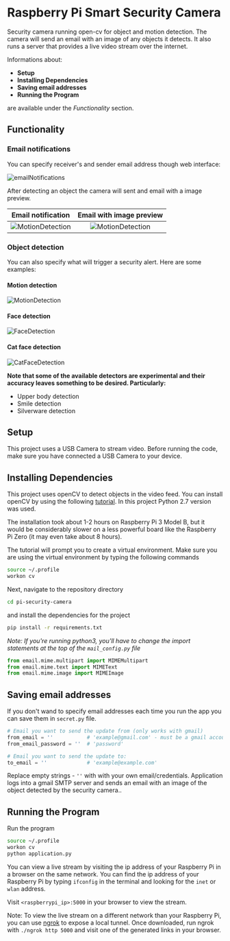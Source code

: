 # Raspberry Pi Smart Security Camera
Security camera running open-cv for object and motion detection. The camera will send an email with an image of any objects it detects. It also runs a server that provides a live video stream over the internet.

Informations about:

- **Setup**
- **Installing Dependencies**
- **Saving email addresses**
- **Running the Program**

are available under the *Functionality* section.

## Functionality
### Email notifications

You can specify receiver's and sender email address though web interface:

![emailNotifications](https://raw.githubusercontent.com/MieszkoMakuch/pi-security-camera/master/readme_files/emailNotifications.png)

After detecting an object the camera will sent and email with a image preview.

Email notification             |  Email with image preview
:-------------------------:|:-------------------------:
![MotionDetection](https://raw.githubusercontent.com/MieszkoMakuch/pi-security-camera/master/readme_files/emailNotificationPhone.jpg)  |  ![MotionDetection](https://raw.githubusercontent.com/MieszkoMakuch/pi-security-camera/master/readme_files/emailPreview.jpg)

### Object detection

You can also specify what will trigger a security alert. Here are some examples:

#### Motion detection
![MotionDetection](https://raw.githubusercontent.com/MieszkoMakuch/pi-security-camera/master/readme_files/MotionDetection.png)
#### Face detection
![FaceDetection](https://raw.githubusercontent.com/MieszkoMakuch/pi-security-camera/master/readme_files/FaceDetection.png)
#### Cat face detection
![CatFaceDetection](https://raw.githubusercontent.com/MieszkoMakuch/pi-security-camera/master/readme_files/CatFaceDetection.png)

**Note that some of the available detectors are experimental and their accuracy leaves something to be desired. Particularly:**
- Upper body detection
- Smile detection
- Silverware detection


## Setup

This project uses a USB Camera to stream video. Before running the code, make sure you have connected a USB Camera to your device.


## Installing Dependencies

This project uses openCV to detect objects in the video feed. You can install openCV by using the following [tutorial](http://www.pyimagesearch.com/2016/04/18/install-guide-raspberry-pi-3-raspbian-jessie-opencv-3/). In this project Python 2.7 version was used.

The installation took about 1-2 hours on Raspberry Pi 3 Model B, but it would be considerably slower on a less powerful board like the Raspberry Pi Zero (it may even take about 8 hours).

The tutorial will prompt you to create a virtual environment. Make sure you are using the virtual environment by typing the following commands

```bash
source ~/.profile
workon cv
```

Next, navigate to the repository directory

```bash
cd pi-security-camera
```

and install the dependencies for the project

```bash
pip install -r requirements.txt
```

*Note: If you're running python3, you'll have to change the import statements at the top of the `mail_config.py` file*

```python
from email.mime.multipart import MIMEMultipart
from email.mime.text import MIMEText
from email.mime.image import MIMEImage
```

## Saving email addresses

If you don't wand to specify email addresses each time you run the app you can save them in `secret.py` file.
```python
# Email you want to send the update from (only works with gmail)
from_email = ''           # 'example@gmail.com' - must be a gmail account!
from_email_password = ''  # 'password'

# Email you want to send the update to:
to_email = ''             # 'example@example.com'
```
Replace empty strings - `''` with with your own email/credentials. Application logs into a gmail SMTP server and sends an email with an image of the object detected by the security camera..

## Running the Program

Run the program

```bash
source ~/.profile
workon cv
python application.py
```

You can view a live stream by visiting the ip address of your Raspberry Pi in a browser on the same network. You can find the ip address of your Raspberry Pi by typing `ifconfig` in the terminal and looking for the `inet` or `wlan` address.

Visit `<raspberrypi_ip>:5000` in your browser to view the stream.

Note: To view the live stream on a different network than your Raspberry Pi, you can use [ngrok](https://ngrok.com/) to expose a local tunnel. Once downloaded, run ngrok with `./ngrok http 5000` and visit one of the generated links in your browser. 